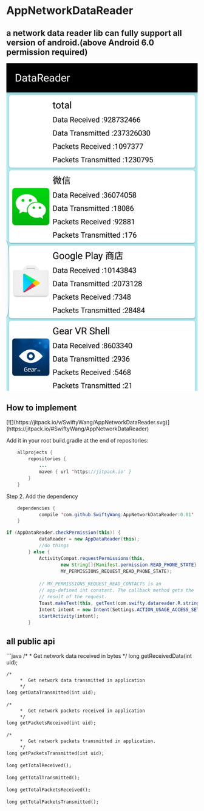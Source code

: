 
<h1>AppNetworkDataReader</h1>
<h2>a network data reader lib can fully support all version of android.(above Android 6.0 permission required)</h2>

![screen-gif](./20170306_175022.png)

<h2>How to implement</h2>
[![](https://jitpack.io/v/SwiftyWang/AppNetworkDataReader.svg)](https://jitpack.io/#SwiftyWang/AppNetworkDataReader)

Add it in your root build.gradle at the end of repositories:
```java
	allprojects {
		repositories {
			...
			maven { url 'https://jitpack.io' }
		}
	}
```
Step 2. Add the dependency
```java
	dependencies {
	        compile 'com.github.SwiftyWang:AppNetworkDataReader:0.01'
	}
```

```java
if (AppDataReader.checkPermission(this)) {
            dataReader = new AppDataReader(this);
            //do things
        } else {
            ActivityCompat.requestPermissions(this,
                    new String[]{Manifest.permission.READ_PHONE_STATE},
                    MY_PERMISSIONS_REQUEST_READ_PHONE_STATE);

            // MY_PERMISSIONS_REQUEST_READ_CONTACTS is an
            // app-defined int constant. The callback method gets the
            // result of the request.
            Toast.makeText(this, getText(com.swifty.datareader.R.string.please_grant_permission), Toast.LENGTH_SHORT).show();
            Intent intent = new Intent(Settings.ACTION_USAGE_ACCESS_SETTINGS);
            startActivity(intent);
        }

```

<h2>all public api</h2>
```java
    /*
             *  Get network data received in bytes
             */
    long getReceivedData(int uid);

    /*
         *  Get network data transmitted in application
         */
    long getDataTransmitted(int uid);

    /*
         *  Get network packets received in application
         */
    long getPacketsReceived(int uid);

    /*
         *  Get network packets transmitted in application.
         */
    long getPacketsTransmitted(int uid);

    long getTotalReceived();

    long getTotalTransmitted();

    long getTotalPacketsReceived();

    long getTotalPacketsTransmitted();
```